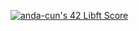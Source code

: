 [![anda-cun's 42 Libft Score](https://badge42.vercel.app/api/v2/cljrnpnqj002508jsqp67mooz/project/3060996)](https://github.com/JaeSeoKim/badge42)
